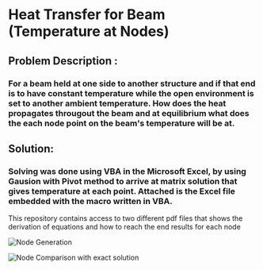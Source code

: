 # Heat Transfer for Beam (Temperature at Nodes)

## Problem Description : 
### For a beam held at one side to another structure and if that end is to have constant temperature while the open environment is set to another ambient temperature. How does the heat propagates througout the beam and at equilibrium what does the each node point on the beam's temperature will be at. 

## Solution: 
### Solving was done using VBA in the Microsoft Excel, by using Gausion with Pivot method to arrive at matrix solution that gives temperature at each point. Attached is the Excel file embedded with the macro written in VBA.

This repository contains access to two different pdf files that shows the derivation of equations and how to reach the end results for each node

![Node Generation](https://github.com/Irfan93/Heat-Transfer-for-Beam-Temperature-at-Nodes-/blob/master/images/HeatBeam%20Nodes.png)

![Node Comparison with exact solution](https://github.com/Irfan93/Heat-Transfer-for-Beam-Temperature-at-Nodes-/blob/master/images/Node%20Solution%20and%20Comparison.png)

